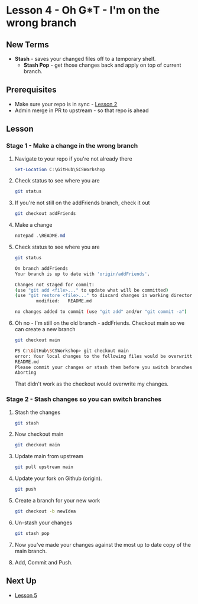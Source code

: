# Lesson 4 - Oh G*T - I'm on the wrong branch

## New Terms

- **Stash** - saves your changed files off to a temporary shelf.
  - **Stash Pop** - get those changes back and apply on top of current branch.

## Prerequisites

- Make sure your repo is in sync - [Lesson 2](../Lessons/Lesson2.md)
- Admin merge in PR to upstream - so that repo is ahead

## Lesson

### Stage 1 - Make a change in the wrong branch

1. Navigate to your repo if you're not already there

    ``` PowerShell
    Set-Location C:\GitHub\SCSWorkshop
    ```

2. Check status to see where you are

    ```bash
    git status
    ```

3. If you're not still on the addFriends branch, check it out

    ```bash
    git checkout addFriends
    ```

4. Make a change

    ``` PowerShell
    notepad .\README.md
    ```

5. Check status to see where you are

    ```bash
    git status
    ```

    ```bash
    On branch addFriends
    Your branch is up to date with 'origin/addFriends'.

    Changes not staged for commit:
    (use "git add <file>..." to update what will be committed)
    (use "git restore <file>..." to discard changes in working directory)
            modified:   README.md

    no changes added to commit (use "git add" and/or "git commit -a")
    ```

6. Oh no - I'm still on the old branch - addFriends. Checkout main so we can create a new branch

    ```bash
    git checkout main
    ```

    ```bash
    PS C:\GitHub\SCSWorkshop> git checkout main
    error: Your local changes to the following files would be overwritten by checkout:
    README.md
    Please commit your changes or stash them before you switch branches.
    Aborting
    ```

    That didn't work as the checkout would overwrite my changes.

### Stage 2 - Stash changes so you can switch branches

1. Stash the changes

    ```bash
    git stash
    ```

2. Now checkout main

    ```bash
    git checkout main
    ```

3. Update main from upstream

    ```bash
    git pull upstream main
    ```

4. Update your fork on Github (origin).

    ```bash
    git push
    ```

5. Create a branch for your new work

    ```bash
    git checkout -b newIdea
    ```

6. Un-stash your changes

    ```bash
    git stash pop
    ```

7. Now you've made your changes against the most up to date copy of the main branch.
8. Add, Commit and Push.

## Next Up

- [Lesson 5](../Lessons/Lesson5.md)

